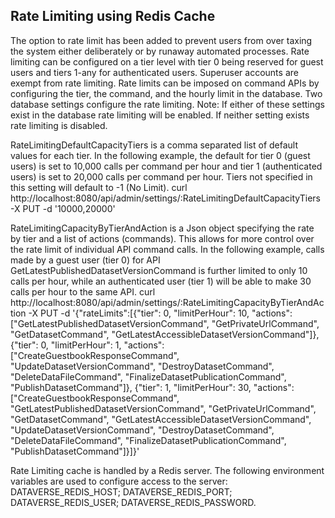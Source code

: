 ## Rate Limiting using Redis Cache
The option to rate limit has been added to prevent users from over taxing the system either deliberately or by runaway automated processes.
Rate limiting can be configured on a tier level with tier 0 being reserved for guest users and tiers 1-any for authenticated users.
Superuser accounts are exempt from rate limiting.
Rate limits can be imposed on command APIs by configuring the tier, the command, and the hourly limit in the database.
Two database settings configure the rate limiting.
Note: If either of these settings exist in the database rate limiting will be enabled.
If neither setting exists rate limiting is disabled.

RateLimitingDefaultCapacityTiers is a comma separated list of default values for each tier. In the following example, the default for tier 0 (guest users) is set to 10,000 calls per command per hour and tier 1 (authenticated users) is set to 20,000 calls per command per hour. Tiers not specified in this setting will default to -1 (No Limit).
curl http://localhost:8080/api/admin/settings/:RateLimitingDefaultCapacityTiers -X PUT -d '10000,20000'

RateLimitingCapacityByTierAndAction is a Json object specifying the rate by tier and a list of actions (commands). This allows for more control over the rate limit of individual API command calls.
In the following example, calls made by a guest user (tier 0) for API GetLatestPublishedDatasetVersionCommand is further limited to only 10 calls per hour, while an authenticated user (tier 1) will be able to make 30 calls per hour to the same API.
curl http://localhost:8080/api/admin/settings/:RateLimitingCapacityByTierAndAction -X PUT -d '{"rateLimits":[{"tier": 0, "limitPerHour": 10, "actions": ["GetLatestPublishedDatasetVersionCommand", "GetPrivateUrlCommand", "GetDatasetCommand", "GetLatestAccessibleDatasetVersionCommand"]}, {"tier": 0, "limitPerHour": 1, "actions": ["CreateGuestbookResponseCommand", "UpdateDatasetVersionCommand", "DestroyDatasetCommand", "DeleteDataFileCommand", "FinalizeDatasetPublicationCommand", "PublishDatasetCommand"]}, {"tier": 1, "limitPerHour": 30, "actions": ["CreateGuestbookResponseCommand", "GetLatestPublishedDatasetVersionCommand", "GetPrivateUrlCommand", "GetDatasetCommand", "GetLatestAccessibleDatasetVersionCommand", "UpdateDatasetVersionCommand", "DestroyDatasetCommand", "DeleteDataFileCommand", "FinalizeDatasetPublicationCommand", "PublishDatasetCommand"]}]}'

Rate Limiting cache is handled by a Redis server. The following environment variables are used to configure access to the server:
DATAVERSE_REDIS_HOST; DATAVERSE_REDIS_PORT; DATAVERSE_REDIS_USER; DATAVERSE_REDIS_PASSWORD.